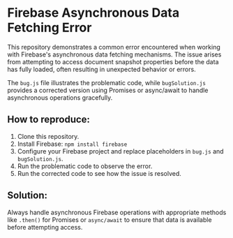 # Firebase Asynchronous Data Fetching Error

This repository demonstrates a common error encountered when working with Firebase's asynchronous data fetching mechanisms.  The issue arises from attempting to access document snapshot properties before the data has fully loaded, often resulting in unexpected behavior or errors.

The `bug.js` file illustrates the problematic code, while `bugSolution.js` provides a corrected version using Promises or async/await to handle asynchronous operations gracefully.

## How to reproduce:

1. Clone this repository.
2. Install Firebase: `npm install firebase`
3. Configure your Firebase project and replace placeholders in `bug.js` and `bugSolution.js`.
4. Run the problematic code to observe the error.
5. Run the corrected code to see how the issue is resolved.

## Solution:

Always handle asynchronous Firebase operations with appropriate methods like `.then()` for Promises or `async/await` to ensure that data is available before attempting access.